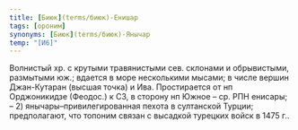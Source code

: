 ```yaml
---
title: [Биюк](terms/биюк)-Енишар
tags: [ороним]
synonyms: [Биюк](terms/биюк)-Янычар
temp: "[И6]"
---
```


Волнистый хр. с крутыми травянистыми сев. склонами и обрывистыми, размытыми юж.;
вдается в море несколькими мысами; в числе вершин Джан-Кутаран (высшая точка) и
Ива. Простирается от нп Орджоникидзе (Феодос.) к СЗ, в сторону нп Южное – ср.
РПН енисары; – 2) янычары–привилегированная пехота в султанской Турции;
предполагают, что топоним связан с высадкой турецких войск в 1475 г..
